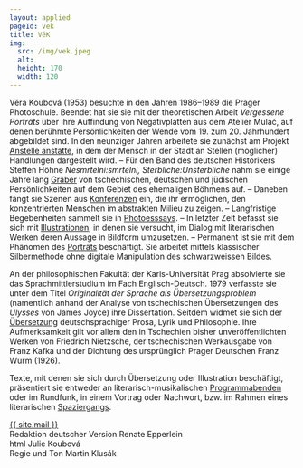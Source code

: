 ```yaml
---
layout: applied
pageId: vek
title: VěK
img:
  src: /img/vek.jpeg
  alt:
  height: 170
  width: 120
---
```

Věra Koubová (1953) besuchte in den Jahren 1986–1989 die Prager Photoschule. Beendet hat sie sie mit der theoretischen Arbeit <em>Vergessene Porträts</em> über ihre Auffindung von Negativplatten aus dem Atelier Mulač, auf denen berühmte Persönlichkeiten der Wende vom 19. zum 20. Jahrhundert abgebildet sind. In den neunziger Jahren arbeitete sie zunächst am Projekt <a href="Ausstellung/AnstelleAnstaette/Index.html">Anstelle anstätte</a>, in dem der Mensch in der Stadt an Stellen (möglicher) Handlungen dargestellt wird. – Für den Band des deutschen Historikers Steffen Höhne <em>Nesmrtelní:smrtelní, Sterbliche:Unsterbliche</em> nahm sie einige Jahre lang  <a href="Sterbliche/Index.html">Gräber</a> von tschechischen, deutschen und jüdischen Persönlichkeiten auf dem Gebiet des ehemaligen Böhmens auf. – Daneben fängt sie Szenen aus <a href="Konferenz/Index.html">Konferenzen</a> ein, die ihr ermöglichen, den konzentrierten Menschen im abstrakten Milieu zu zeigen. – Langfristige Begebenheiten sammelt sie in <a href="Photoessay/Index.html">Photoesssays</a>. –  In letzter Zeit befasst sie sich mit <a href="Illustration/Index.html">Illustrationen</a>, in denen sie versucht, im Dialog mit  literarischen Werken deren Aussage in Bildform umzusetzen. – Permanent ist sie mit dem Phänomen des <a href="Portrait/Index.html">Porträts</a> beschäftigt. Sie arbeitet mittels klassischer Silbermethode ohne digitale Manipulation des schwarzweissen Bildes.

An der philosophischen Fakultät der Karls-Universität Prag absolvierte sie das Sprachmittlerstudium im Fach Englisch-Deutsch. 1979 verfasste sie unter dem Titel <em>Originalität der Sprache als Übersetzungsproblem</em> (namentlich anhand der Analyse von tschechischen Übersetzungen des <em>Ulysses</em> von James Joyce) ihre Dissertation. Seitdem widmet sie sich der <a href="VonSpracheZuSprache.html">Übersetzung</a> deutschsprachiger Prosa, Lyrik und Philosophie. Ihre Aufmerksamkeit gilt vor allem den in Tschechien bisher unveröffentlichten Werken von Friedrich Nietzsche, der tschechischen Werkausgabe von Franz Kafka und der Dichtung des ursprünglich Prager Deutschen Franz Wurm (1926).

Texte, mit denen sie sich durch Übersetzung oder Illustration beschäftigt, präsentiert sie entweder an literarisch-musikalischen <a href="UeberTonInsWort/Index.html">Programmabenden</a> oder im Rundfunk, in einem Vortrag oder Nachwort, bzw. im Rahmen eines literarischen <a href="SpurenAmOrt.html">Spaziergangs</a>.

<div class="vr-normal-base text-right mt-8">
  <div><a href="mailto:{{ site.mail }}">{{ site.mail }}</a></div>
  <div>Redaktion deutscher Version Renate Epperlein</d>
  <div>html Julie Koubová</div>
  <div>Regie und Ton Martin Klusák</div>
</div>
